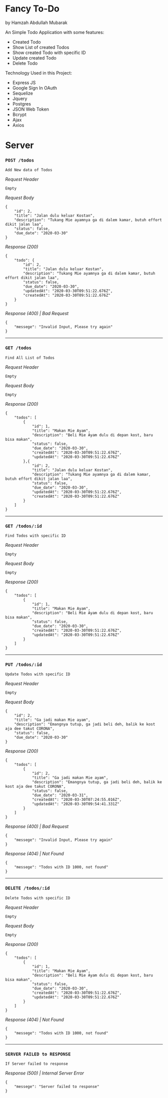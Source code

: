 # Fancy To-Do

by Hamzah Abdullah Mubarak

An Simple Todo Application with some features:
- Created Todo
- Show List of created Todos
- Show created Todo with specific ID
- Update created Todo
- Delete Todo


Technology Used in this Project:
- Express JS 
- Google Sign In OAuth
- Sequelize
- Jquery
- Postgres
- JSON Web Token
- Bcrypt
- Ajax
- Axios


# Server

### **`POST /todos`**

`Add New data of Todos`

_Request Header_
```
Empty
```

_Request Body_
```
{
    "id": 2,
    "title": "Jalan dulu keluar Kostan",
    "description": "Tukang Mie ayamnya ga di dalem kamar, butuh effort dikit jalan laa",
    "status": false,
    "due_date": "2020-03-30"
}
```

_Response (200)_
```
{
    "todo": {
        "id": 2,
        "title": "Jalan dulu keluar Kostan",
        "description": "Tukang Mie ayamnya ga di dalem kamar, butuh effort dikit jalan laa",
        "status": false,
        "due_date": "2020-03-30",
        "updatedAt": "2020-03-30T09:51:22.676Z",
        "createdAt": "2020-03-30T09:51:22.676Z"
    }
}
```

_Response (400) | Bad Request_
```
{
    "messege": "Invalid Input, Please try again"
}
```
-----



### **`GET /todos`**

`Find All List of Todos`

_Request Header_
```
Empty
```

_Request Body_
```
Empty
```

_Response (200)_
```
{
    "todos": [
        {
            "id": 1,
            "title": "Makan Mie Ayam",
            "description": "Beli Mie Ayam dulu di depan kost, baru bisa makan",
            "status": false,
            "due_date": "2020-03-30",
            "createdAt": "2020-03-30T09:51:22.676Z",
            "updatedAt": "2020-03-30T09:51:22.676Z"
        },{
            "id": 2,
            "title": "Jalan dulu keluar Kostan",
            "description": "Tukang Mie ayamnya ga di dalem kamar, butuh effort dikit jalan laa",
            "status": false,
            "due_date": "2020-03-30",
            "updatedAt": "2020-03-30T09:51:22.676Z",
            "createdAt": "2020-03-30T09:51:22.676Z"
        }
    ]
}
```
-----



### **`GET /todos/:id`**

`Find Todos with specific ID`

_Request Header_
```
Empty
```

_Request Body_
```
Empty
```

_Response (200)_
```
{
    "todos": [
        {
            "id": 1,
            "title": "Makan Mie Ayam",
            "description": "Beli Mie Ayam dulu di depan kost, baru bisa makan",
            "status": false,
            "due_date": "2020-03-30",
            "createdAt": "2020-03-30T09:51:22.676Z",
            "updatedAt": "2020-03-30T09:51:22.676Z"
        }
    ]
}
```
-----



### **`PUT /todos/:id`**

`Update Todos with specific ID`

_Request Header_
```
Empty
```

_Request Body_
```
{
    "id": 2,
    "title": "Ga jadi makan Mie ayam",
    "description": "Emangnya tutup, ga jadi beli deh, balik ke kost aja dee takut CORONA",
    "status": false,
    "due_date": "2020-03-30"
}
```

_Response (200)_
```
{
    "todos": [
        {
            "id": 2,
            "title": "Ga jadi makan Mie ayam",
            "description": "Emangnya tutup, ga jadi beli deh, balik ke kost aja dee takut CORONA",
            "status": false,
            "due_date": "2020-03-31",
            "createdAt": "2020-03-30T07:24:55.016Z",
            "updatedAt": "2020-03-30T09:54:41.331Z"
        }
    ]
}
```

_Response (400) | Bad Request_
```
{
    "messege": "Invalid Input, Please try again"
}
```

_Response (404) | Not Found_
```
{
    "messege": "Todos with ID 1000, not found"
}
```
-----



### **`DELETE /todos/:id`**

`Delete Todos with specific ID`

_Request Header_
```
Empty
```

_Request Body_
```
Empty
```

_Response (200)_
```
{
    "todos": [
        {
            "id": 1,
            "title": "Makan Mie Ayam",
            "description": "Beli Mie Ayam dulu di depan kost, baru bisa makan",
            "status": false,
            "due_date": "2020-03-30",
            "createdAt": "2020-03-30T09:51:22.676Z",
            "updatedAt": "2020-03-30T09:51:22.676Z"
        }
    ]
}
```

_Response (404) | Not Found_
```
{
    "messege": "Todos with ID 1000, not found"
}
```
-----



### **`SERVER FAILED to RESPONSE`**

`If Server failed to response`

_Response (500) | Internal Server Error_
```
{
    "messege": "Server failed to response"
}
```